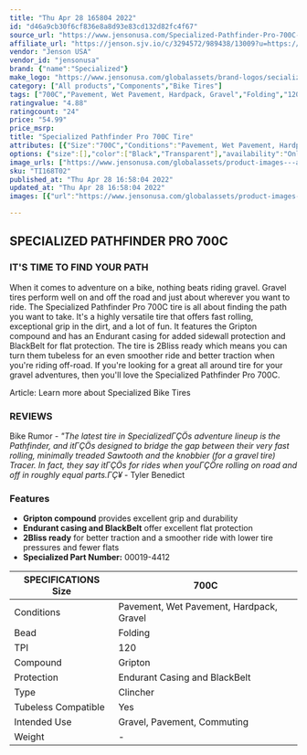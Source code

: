 ```yaml
---
title: "Thu Apr 28 165804 2022"
id: "d46a9cb30f6cf836e8a8d93e83cd132d82fc4f67"
source_url: "https://www.jensonusa.com/Specialized-Pathfinder-Pro-700C-Tire"
affiliate_url: "https://jenson.sjv.io/c/3294572/989438/13009?u=https://www.jensonusa.com/Specialized-Pathfinder-Pro-700C-Tire"
vendor: "Jenson USA"
vendor_id: "jensonusa"
brand: {"name":"Specialized"}
make_logo: "https://www.jensonusa.com/globalassets/brand-logos/secialized-logo.png"
category: ["All products","Components","Bike Tires"]
tags: ["700C","Pavement, Wet Pavement, Hardpack, Gravel","Folding","120","Gripton","Endurant Casing and BlackBelt","Clincher","Yes","Gravel, Pavement, Commuting","-"]
ratingvalue: "4.88"
ratingcount: "24"
price: "54.99"
price_msrp: 
title: "Specialized Pathfinder Pro 700C Tire"
attributes: [{"Size":"700C","Conditions":"Pavement, Wet Pavement, Hardpack, Gravel","Bead":"Folding","TPI":"120","Compound":"Gripton","Protection":"Endurant Casing and BlackBelt","Type":"Clincher","Tubeless Compatible":"Yes","Intended Use":"Gravel, Pavement, Commuting","Weight":"-"}]
options: {"size":[],"color":["Black","Transparent"],"availability":"Only 1 Left"}
image_urls: ["https://www.jensonusa.com/globalassets/product-images---all-assets/specialized/ti168t02-black.jpg"]
sku: "TI168T02"
published_at: "Thu Apr 28 16:58:04 2022"
updated_at: "Thu Apr 28 16:58:04 2022"
images: [{"url":"https://www.jensonusa.com/globalassets/product-images---all-assets/specialized/ti168t02-black.jpg","path":"full/2e8677a921abe7eea3e7a980c57f484abcb051a6.jpg","checksum":"2ba42432ea6bd8a0b3452fb62485d7b7","status":"downloaded"}]

---
```

## SPECIALIZED PATHFINDER PRO 700C

### IT'S TIME TO FIND YOUR PATH

When it comes to adventure on a bike, nothing beats riding gravel. Gravel
tires perform well on and off the road and just about wherever you want to
ride. The Specialized Pathfinder Pro 700C tire is all about finding the path
you want to take. It's a highly versatile tire that offers fast rolling,
exceptional grip in the dirt, and a lot of fun. It features the Gripton
compound and has an Endurant casing for added sidewall protection and
BlackBelt for flat protection. The tire is 2Bliss ready which means you can
turn them tubeless for an even smoother ride and better traction when you're
riding off-road. If you're looking for a great all around tire for your gravel
adventures, then you'll love the Specialized Pathfinder Pro 700C.

Article: Learn more about Specialized Bike Tires

### REVIEWS

Bike Rumor \- _"The latest tire in SpecializedΓÇÖs adventure lineup is the
Pathfinder, and itΓÇÖs designed to bridge the gap between their very fast
rolling, minimally treaded Sawtooth and the knobbier (for a gravel tire)
Tracer. In fact, they say itΓÇÖs for rides when youΓÇÖre rolling on road and
off in roughly equal parts.ΓÇ¥_ \- Tyler Benedict

### Features

  * **Gripton compound** provides excellent grip and durability
  * **Endurant casing and BlackBelt** offer excellent flat protection
  * **2Bliss ready** for better traction and a smoother ride with lower tire pressures and fewer flats
  * **Specialized Part Number:** 00019-4412

SPECIFICATIONS Size | 700C  
---|---  
Conditions | Pavement, Wet Pavement, Hardpack, Gravel  
Bead | Folding  
TPI | 120  
Compound | Gripton  
Protection | Endurant Casing and BlackBelt  
Type | Clincher  
Tubeless Compatible | Yes  
Intended Use | Gravel, Pavement, Commuting  
Weight | -

